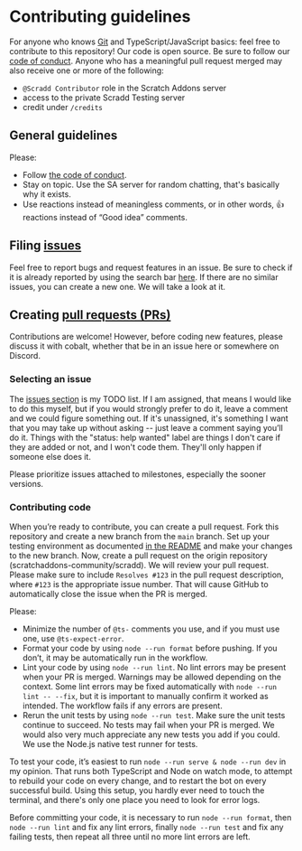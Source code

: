 # Contributing guidelines

For anyone who knows [Git](https://git-scm.com) and TypeScript/JavaScript basics: feel free to contribute to this
repository! Our code is open source. Be sure to follow our [code of conduct](CODE_OF_CONDUCT.md). Anyone who has a
meaningful pull request merged may also receive one or more of the following:

-   `@Scradd Contributor` role in the Scratch Addons server
-   access to the private Scradd Testing server
-   credit under `/credits`

## General guidelines

Please:

-   Follow [the code of conduct](CODE_OF_CONDUCT.md).
-   Stay on topic. Use the SA server for random chatting, that's basically why it exists.
-   Use reactions instead of meaningless comments, or in other words, 👍 reactions instead of “Good idea” comments.

## Filing [issues](https://docs.github.com/en/github/managing-your-work-on-github/about-issues)

Feel free to report bugs and request features in an issue. Be sure to check if it is already reported by using the
search bar [here](https://github.com/scratchaddons-community/scradd/issues). If there are no similar issues, you can
create a new one. We will take a look at it.

## Creating [pull requests (PRs)](https://docs.github.com/en/github/collaborating-with-issues-and-pull-requests/about-pull-requests)

Contributions are welcome! However, before coding new features, please discuss it with cobalt, whether that be in an
issue here or somewhere on Discord.

### Selecting an issue

The [issues section](https://github.com/scratchaddons-community/scradd/issues?q=is%3Aissue+is%3Aopen) is my TODO list.
If I am assigned, that means I would like to do this myself, but if you would strongly prefer to do it, leave a comment
and we could figure something out. If it's unassigned, it's something I want that you may take up without asking -- just
leave a comment saying you’ll do it. Things with the "status: help wanted" label are things I don't care if they are
added or not, and I won't code them. They'll only happen if someone else does it.

Please prioritize issues attached to milestones, especially the sooner versions.

### Contributing code

When you’re ready to contribute, you can create a pull request. Fork this repository and create a new branch from the
`main` branch. Set up your testing environment as documented [in the README](/README.md#setup) and make your changes to
the new branch. Now, create a pull request on the origin repository (scratchaddons-community/scradd). We will review
your pull request. Please make sure to include `Resolves #123` in the pull request description, where `#123` is the
appropriate issue number. That will cause GitHub to automatically close the issue when the PR is merged.

Please:

-   Minimize the number of `@ts-` comments you use, and if you must use one, use `@ts-expect-error`.
-   Format your code by using `node --run format` before pushing. If you don’t, it may be automatically run in the
    workflow.
-   Lint your code by using `node --run lint`. No lint errors may be present when your PR is merged. Warnings may be
    allowed depending on the context. Some lint errors may be fixed automatically with `node --run lint -- --fix`, but
    it is important to manually confirm it worked as intended. The workflow fails if any errors are present.
-   Rerun the unit tests by using `node --run test`. Make sure the unit tests continue to succeed. No tests may fail
    when your PR is merged. We would also very much appreciate any new tests you add if you could. We use the Node.js
    native test runner for tests.

To test your code, it’s easiest to run `node --run serve & node --run dev` in my opinion. That runs both TypeScript and
Node on watch mode, to attempt to rebuild your code on every change, and to restart the bot on every successful build.
Using this setup, you hardly ever need to touch the terminal, and there's only one place you need to look for error
logs.

Before committing your code, it is necessary to run `node --run format`, then `node --run lint` and fix any lint errors,
finally `node --run test` and fix any failing tests, then repeat all three until no more lint errors are left.
